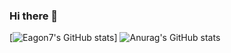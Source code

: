 ### Hi there 👋

<!--
**Eagon7/Eagon7** is a ✨ _special_ ✨ repository because its `README.md` (this file) appears on your GitHub profile.

Here are some ideas to get you started:

- 🔭 I’m currently working on ...
- 🌱 I’m currently learning ...
- 👯 I’m looking to collaborate on ...
- 🤔 I’m looking for help with ...
- 💬 Ask me about ...
- 📫 How to reach me: ...
- 😄 Pronouns: ...
- ⚡ Fun fact: ...


-->
[![Eagon7's GitHub stats](https://github-readme-stats.vercel.app/api?username=Eagon7&show_icons=true&theme=tokyonight)]
![Anurag's GitHub stats](https://github-readme-stats.vercel.app/api?username=anuraghazra&show_icons=true&theme=gruvbox)
